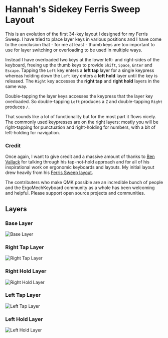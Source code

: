 # Hannah's Sidekey Ferris Sweep Layout

This is an evolution of the first 34-key layout I designed for my Ferris Sweep.
I have tried to place layer keys in various positions and I have come to the
conclusion that - for me at least - thumb keys are too important to use for
layer switching or overloading to be used in multiple ways.

Instead I have overloaded two keys at the lower left- and right-sides of the
keyboard, freeing up the thumb keys to provide `Shift`, `Space`, `Enter` and
`Escape`. Tapping the `Left` key enters a **left tap** layer for a single
keypress whereas holding down the `Left` key enters a **left hold** layer until
the key is released. The `Right` key accesses the **right tap** and **right
hold** layers in the same way.

Double-tapping the layer keys accesses the keypress that the layer key
overloaded. So double-tapping `Left` produces a `Z` and double-tapping `Right`
produces `/`.

That sounds like a lot of functionality but for the most part it flows nicely.
The commonly used keypresses are on the right layers: mostly you will be
right-tapping for punctuation and right-holding for numbers, with a bit of
left-holding for navigation.

### Credit

Once again, I want to give credit and a massive amount of thanks to [Ben
Vallack](https://www.youtube.com/benvallack) for talking through his
tap-not-hold approach and for all of his inspirational work on ergonomic
keyboards and layouts. My initial layout drew heavily from his [Ferris Sweep
layout](https://github.com/benvallack/34-QMK-Ferris-Sweep).

The contributers who make QMK possible are an incredible bunch of people and the
ErgoMechKeyboard community as a whole has been welcoming and helpful. Please
support open source projects and communities.

## Layers

### Base Layer

![Base Layer](https://imgur.com/aOX8l2Q.png)

### Right Tap Layer

![Right Tap Layer](https://imgur.com/a65EAnw.png)

### Right Hold Layer

![Right Hold Layer](https://imgur.com/3dqSy44.png)

### Left Tap Layer

![Left Tap Layer](https://imgur.com/7rmIZNn.png)

### Left Hold Layer

![Left Hold Layer](https://imgur.com/Do563rD.png)
